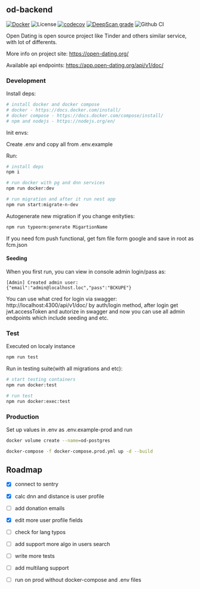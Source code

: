## od-backend

[![Docker](https://img.shields.io/docker/pulls/opendating/od-backend)](https://hub.docker.com/repository/docker/opendating/od-backend/tags)
![License](https://img.shields.io/github/license/open-dating/od-backend)
[![codecov](https://codecov.io/gh/open-dating/od-backend/branch/master/graph/badge.svg)](https://codecov.io/gh/open-dating/od-backend)
[![DeepScan grade](https://deepscan.io/api/teams/2754/projects/9569/branches/126329/badge/grade.svg)](https://deepscan.io/dashboard#view=project&tid=2754&pid=9569&bid=126329)
![Github CI](https://github.com/open-dating/od-backend/workflows/Test,%20build,%20deploy/badge.svg?branch=master)

Open Dating is open source project like Tinder and others similar service, with lot of differents.

More info on project site: https://open-dating.org/

Available api endpoints: https://app.open-dating.org/api/v1/doc/

### Development
Install deps:

```bash
# install docker and docker compose
# docker - https://docs.docker.com/install/
# docker compose - https://docs.docker.com/compose/install/
# npm and nodejs - https://nodejs.org/en/
```

Init envs:

Create .env and copy all from .env.example

Run:

```bash
# install deps
npm i

# run docker with pg and dnn services
npm run docker:dev

# run migration and after it run nest app
npm run start:migrate-n-dev
```

Autogenerate new migration if you change enityties:
```bash
npm run typeorm:generate MigartionName
```

If you need fcm push functional, get fsm file form google and save in root as fcm.json

#### Seeding
When you first run, you can view in console admin login/pass as:
```
[Admin] Created admin user: {"email":"admin@localhost.loc","pass":"BCKUPE"}
```
You can use what cred for login via swagger: http://localhost:4300/api/v1/doc/
by auth/login method, after login get jwt.accessToken and autorize in swagger and now you can use all admin endpoints
which include seeding and etc.


### Test
Executed on localy instance
```bash
npm run test
```

Run in testing suite(with all migrations and etc):
```bash
# start testing containers
npm run docker:test

# run test
npm run docker:exec:test
```

### Production
Set up values in .env as .env.example-prod and run
```bash
docker volume create --name=od-postgres

docker-compose -f docker-compose.prod.yml up -d --build
```

## Roadmap
* [x] connect to sentry
* [x] calc dnn and distance is user profile
* [ ] add donation emails
* [x] edit more user profile fields
* [ ] check for lang typos
* [ ] add support more algo in users search
* [ ] write more tests
* [ ] add multilang support
* [ ] run on prod without docker-compose and .env files


